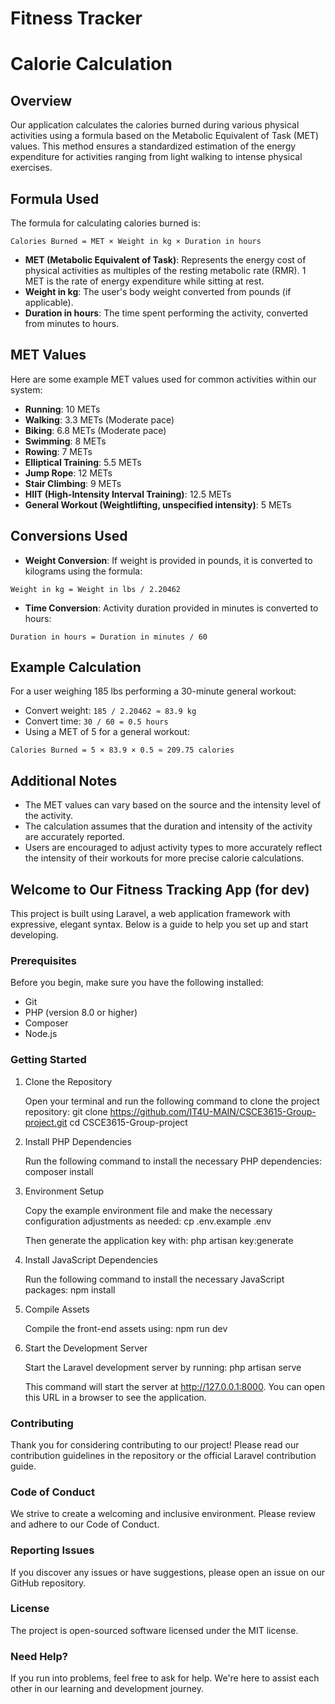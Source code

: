# Fitness Tracker

# Calorie Calculation

## Overview
Our application calculates the calories burned during various physical activities using a formula based on the Metabolic Equivalent of Task (MET) values. This method ensures a standardized estimation of the energy expenditure for activities ranging from light walking to intense physical exercises.

## Formula Used
The formula for calculating calories burned is:

```Calories Burned = MET × Weight in kg × Duration in hours```


- **MET (Metabolic Equivalent of Task)**: Represents the energy cost of physical activities as multiples of the resting metabolic rate (RMR). 1 MET is the rate of energy expenditure while sitting at rest.
- **Weight in kg**: The user's body weight converted from pounds (if applicable).
- **Duration in hours**: The time spent performing the activity, converted from minutes to hours.

## MET Values
Here are some example MET values used for common activities within our system:

- **Running**: 10 METs
- **Walking**: 3.3 METs (Moderate pace)
- **Biking**: 6.8 METs (Moderate pace)
- **Swimming**: 8 METs
- **Rowing**: 7 METs
- **Elliptical Training**: 5.5 METs
- **Jump Rope**: 12 METs
- **Stair Climbing**: 9 METs
- **HIIT (High-Intensity Interval Training)**: 12.5 METs
- **General Workout (Weightlifting, unspecified intensity)**: 5 METs

## Conversions Used
- **Weight Conversion**: If weight is provided in pounds, it is converted to kilograms using the formula:
  

```Weight in kg = Weight in lbs / 2.20462```


- **Time Conversion**: Activity duration provided in minutes is converted to hours:

```Duration in hours = Duration in minutes / 60```


## Example Calculation
For a user weighing 185 lbs performing a 30-minute general workout:

- Convert weight: `185 / 2.20462 ≈ 83.9 kg`
- Convert time: `30 / 60 = 0.5 hours`
- Using a MET of 5 for a general workout:


```Calories Burned = 5 × 83.9 × 0.5 ≈ 209.75 calories```


## Additional Notes
- The MET values can vary based on the source and the intensity level of the activity.
- The calculation assumes that the duration and intensity of the activity are accurately reported.
- Users are encouraged to adjust activity types to more accurately reflect the intensity of their workouts for more precise calorie calculations.







## Welcome to Our Fitness Tracking App (for dev)

This project is built using Laravel, a web application framework with expressive, elegant syntax. Below is a guide to help you set up and start developing.

### Prerequisites

Before you begin, make sure you have the following installed:
- Git
- PHP (version 8.0 or higher)
- Composer
- Node.js

### Getting Started

1. Clone the Repository

   Open your terminal and run the following command to clone the project repository:
   git clone https://github.com/IT4U-MAIN/CSCE3615-Group-project.git
   cd CSCE3615-Group-project

2. Install PHP Dependencies

   Run the following command to install the necessary PHP dependencies:
   composer install

3. Environment Setup

   Copy the example environment file and make the necessary configuration adjustments as needed:
   cp .env.example .env

   Then generate the application key with:
   php artisan key:generate

4. Install JavaScript Dependencies

   Run the following command to install the necessary JavaScript packages:
   npm install

5. Compile Assets

   Compile the front-end assets using:
   npm run dev

6. Start the Development Server

   Start the Laravel development server by running:
   php artisan serve

   This command will start the server at http://127.0.0.1:8000. You can open this URL in a browser to see the application.

### Contributing

Thank you for considering contributing to our project! Please read our contribution guidelines in the repository or the official Laravel contribution guide.

### Code of Conduct

We strive to create a welcoming and inclusive environment. Please review and adhere to our Code of Conduct.

### Reporting Issues

If you discover any issues or have suggestions, please open an issue on our GitHub repository.

### License

The project is open-sourced software licensed under the MIT license.

### Need Help?

If you run into problems, feel free to ask for help. We're here to assist each other in our learning and development journey.

